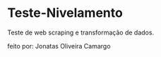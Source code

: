 # Teste-Nivelamento
 Teste de web scraping e transformação de dados.

 feito por: Jonatas Oliveira Camargo
